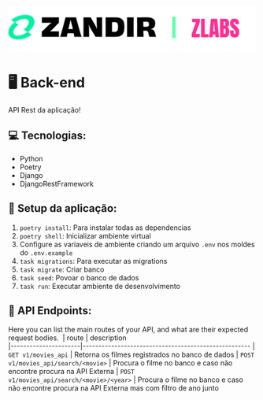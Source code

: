 ![Zandir logo](../assets//imgs/zandir!.png)

# 🖥️ Back-end

API Rest da aplicação!

## 💻 Tecnologias:

- Python
- Poetry
- Django
- DjangoRestFramework

## 🚀 Setup da aplicação:

1. `poetry install`: Para instalar todas as dependencias
2. `poetry shell`: Inicializar ambiente virtual
3. Configure as variaveis de ambiente criando um arquivo `.env` nos moldes do `.env.example`
4. `task migrations`: Para executar as migrations
5. `task migrate`: Criar banco
6. `task seed`: Povoar o banco de dados
7. `task run`: Executar ambiente de desenvolvimento

## 📍 API Endpoints:

Here you can list the main routes of your API, and what are their expected request bodies.
​
| route               | description                                          
|----------------------|-----------------------------------------------------
| `GET v1/movies_api`     | Retorna os filmes registrados no banco de dados
| `POST v1/movies_api/search/<movie>`     | Procura o filme no banco e caso não encontre procura na API Externa
| `POST v1/movies_api/search/<movie>/<year>`     | Procura o filme no banco e caso não encontre procura na API Externa mas com filtro de ano junto